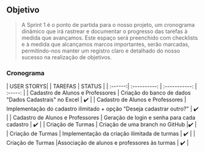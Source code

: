 ## Objetivo
<a name="Objetivo"></a>
> A Sprint 1 é o ponto de partida para o nosso projeto, um cronograma dinâmico que irá rastrear e documentar o progresso das tarefas à medida que avançamos. Este espaço será preenchido com checklists e à medida que alcançamos marcos importantes, serão marcadas, permitindo-nos manter um registro claro e detalhado do nosso sucesso na realização de objetivos.

### Cronograma
<a name="Cronograma"></a>
| USER STORYS|  | TAREFAS | STATUS |
| :------:| :----------: | :-----------: | :-----: |
| Cadastro de Alunos e Professores | Criação do banco de dados "Dados Cadastrais" no Excel | ✔️ |
| Cadastro de Alunos e Professores | Implementação do cadastro ilimitado + opção "Deseja cadastrar outro?" | ✔️ |
| Cadastro de Alunos e Professores | Geração de login e senha para cada cadastro | ✔️ |
| Criação de Turmas | Criação de uma branch no GitHub |✔️ |
| Criação de Turmas | Implementação da criação ilimitada de turmas | ✔️ |
| Criação de Turmas |Associação de alunos e professores às turmas | ✔️ |
